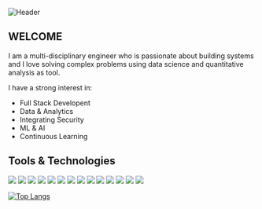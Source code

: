 
  ![Header]( https://github.com/jdanderson2/jdanderson2/blob/b1a0438c6556ae1fe73f90ba4fadcd4501a2f13d/digital_world2.svg "Header")
 
  


## WELCOME

I am a multi-disciplinary engineer who is passionate about building systems and I love solving complex problems using data science and quantitative analysis as tool.

I have a strong interest in: 

<ul>
<li>Full Stack Developent</li>
<li>Data & Analytics</li>
<li>Integrating Security</li>
<li>ML & AI </li>
<li>Continuous Learning</li>
</ul>

## Tools & Technologies
![](https://img.shields.io/badge/OS-Linux-informational?style=flat&logo=linux&logoColor=white&color=358e9a)
![](https://img.shields.io/badge/OS-Windows-informational?style=flat&logo=windows&logoColor=white&color=358e9a)
![](https://img.shields.io/badge/OS-OSx-informational?style=flat&logo=apple&logoColor=white&color=358e9a)
![](https://img.shields.io/badge/Shell-Bash-informational?style=flat&logo=gnu-bash&logoColor=white&color=358e9a)
![](https://img.shields.io/badge/Shell-ZShell-informational?style=flat&logo=gnu-zshell&logoColor=white&color=358e9a)
![](https://img.shields.io/badge/Shell-PowerShell-informational?style=flat&logo=gnu-powershell&logoColor=white&color=358e9a)
![](https://img.shields.io/badge/Tools-PuTTY-informational?style=flat&logo=gnu-putty&logoColor=white&color=358e9a)
![](https://img.shields.io/badge/Tools-PostgreSQL-informational?style=flat&logo=postgresql&logoColor=white&color=358e9a)
![](https://img.shields.io/badge/Tools-MySQL-informational?style=flat&logo=mysql&logoColor=white&color=358e9a)
![](https://img.shields.io/badge/Tools-MongoDB-informational?style=flat&logo=mongodb&logoColor=white&color=358e9a)
![](https://img.shields.io/badge/Tools-Red_Hat_OpenShift-informational?style=flat&logo=red-hat-open-shift&logoColor=white&color=358e9a)
![](https://img.shields.io/badge/Tools-VMware-informational?style=flat&logo=vmware&logoColor=white&color=358e9a)
![](https://img.shields.io/badge/Editor-VSCode-informational?style=flat&logo=visualstudiocode&logoColor=white&color=358e9a)
![](https://img.shields.io/badge/Editor-Atom-informational?style=flat&logo=atom&logoColor=white&color=358e9a)





[![Top Langs](https://github-readme-stats.vercel.app/api/top-langs/?username=jdanderson2&theme=dracula)](https://github.com/jdanderson2/github-readme-stats)

